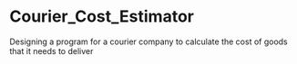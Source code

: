 # Courier_Cost_Estimator
Designing a program for a courier company to calculate the cost of goods that it needs to deliver
